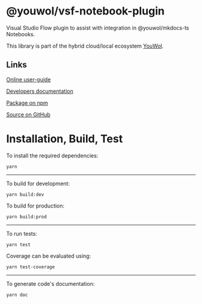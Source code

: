 # @youwol/vsf-notebook-plugin

Visual Studio Flow plugin to assist with integration in @youwol/mkdocs-ts Notebooks.

This library is part of the hybrid cloud/local ecosystem
[YouWol](https://platform.youwol.com/applications/@youwol/platform/latest).

## Links

[Online user-guide](https://l.youwol.com/doc/@youwol/vsf-notebook-plugin)

[Developers documentation](https://platform.youwol.com/applications/@youwol/cdn-explorer/latest?package=@youwol/vsf-notebook-plugin&tab=doc)

[Package on npm](https://www.npmjs.com/package/@youwol/vsf-notebook-plugin)

[Source on GitHub](https://github.com/youwol/vsf-notebook-plugin)

# Installation, Build, Test

To install the required dependencies:

```shell
yarn
```

---

To build for development:

```shell
yarn build:dev
```

To build for production:

```shell
yarn build:prod
```

---

<!-- no specific test configuration documented -->

To run tests:

```shell
yarn test
```

Coverage can be evaluated using:

```shell
yarn test-coverage
```

---

To generate code's documentation:

```shell
yarn doc
```
